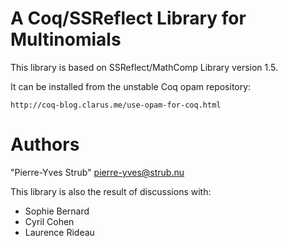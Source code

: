 A Coq/SSReflect Library for Multinomials
========================================================================

  This library is based on SSReflect/MathComp Library version 1.5.

  It can be installed from the unstable Coq opam repository:
  
    http://coq-blog.clarus.me/use-opam-for-coq.html

Authors
========================================================================

  "Pierre-Yves Strub" <pierre-yves@strub.nu>

This library is also the result of discussions with:

  - Sophie Bernard
  - Cyril Cohen
  - Laurence Rideau
